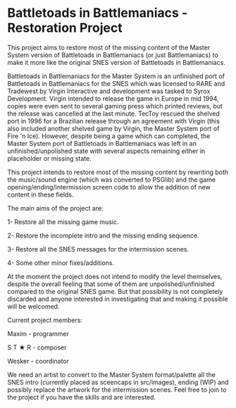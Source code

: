 # Battletoads in Battlemaniacs - Restoration Project

This project aims to restore most of the missing content of the Master System version of Battletoads in Battlemaniacs (or just Battlemaniacs) to make it more like the original SNES version of Battletoads in Battlemaniacs.

Battletoads in Battlemaniacs for the Master System is an unfinished port of Battletoads in Battlemaniacs for the SNES which was licensed to RARE and Tradewest by Virgin Interactive and development was tasked to Syrox Development. Virgin intended to release the game in Europe in mid 1994, copies were even sent to several gaming press which printed reviews, but the release was cancelled at the last minute. TecToy rescued the shelved port in 1996 for a Brazilian release through an agreement with Virgin (this also included another shelved game by Virgin, the Master System port of Fire 'n Ice). However, despite being a game which can completed, the Master System port of Battletoads in Battlemaniacs was left in an unfinished/unpolished state with several aspects remaining either in placeholder or missing state. 

This project intends to restore most of the missing content by rewriting both the music/sound engine (which was converted to PSGlib) and the game opening/ending/intermission screen code to allow the addition of new content in these fields.

The main aims of the project are:

1- Restore all the missing game music.

2- Restore the incomplete intro and the missing ending sequence.

3- Restore all the SNES messages for the intermission scenes.

4- Some other minor fixes/additions.

At the moment the project does not intend to modify the level themselves, despite the overall feeling that some of them are unpolished/unfinished compared to the original SNES game. But that possibility is not completely discarded and anyone interested in investigating that and making it possible will be welcomed.

Current project members:

Maxim - programmer

S T ★ R - composer

Wesker - coordinator

We need an artist to convert to the Master System format/palette all the SNES intro (currently placed as sceencaps in src/images), ending (WIP) and possibly replace the artwork for the intermission scenes. Feel free to join to the project if you have the skills and are interested.
